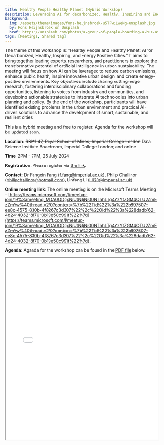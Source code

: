 ```yaml
---
title: Healthy People Healthy Planet (Hybrid Workshop)
description: Leveraging AI for decarbonized, Healthy, Inspiring and Energy Positive Cities. 
background: 
  img: /assets/theme/images/fons-heijnsbroek-u5TFwiLweNg-unsplash.jpg
  by: Fons Heijnsbroek on Unsplash
  href: https://unsplash.com/photos/a-group-of-people-boarding-a-bus-at-a-bus-stop-u5TFwiLweNg
tags: [Meetings, Shared tag]
---
```


<!-- We plan to host the first workshop on 25 July 2024 at Imperial College London with our collaboraters and partners. Details to be confirmed. -->

The theme of this workshop is: "Healthy People and Healthy Planet: AI for Decarbonized, Healthy, Inspiring, and Energy Positive Cities." It aims to bring together leading experts, researchers, and practitioners to explore the transformative potential of artificial intelligence in urban sustainability. The meeting will focus on how AI can be leveraged to reduce carbon emissions, enhance public health, inspire innovative urban design, and create energy-positive environments. Key objectives include sharing cutting-edge research, fostering interdisciplinary collaborations and funding opportunities, listening to voices from industry and communities, and developing actionable strategies to integrate AI technologies into urban planning and policy. By the end of the workshop, participants will have identified existing problems in the urban environment and practical AI-driven solutions to advance the development of smart, sustainable, and resilient cities. 

This is a hybrid meeting and free to register. Agenda for the workshop will be updated soon.

**Location**: ~~RSM1.47, Royal School of Mines, Imperial College London~~ Data Science Institute Boardroom, Imperial College London; and online.

**Time**: 2PM - 7PM, 25 July 2024

**Registration**: Please register via [the link](https://forms.office.com/e/hPmJFxtXah).

**Contact**: Dr Fangxin Fang (f.fang@imperial.ac.uk), Philip Challinor (philipchallinor@hotmail.com), Linfeng Li (l.li20@imperial.ac.uk).

**Online meeting link**: The online meeting is on the Microsoft Teams Meeting - [https://teams.microsoft.com/l/meetup-join/19%3ameeting_MDA0ODgxNjUtNjljNi00NThhLTg4YzYtZGM4OTU2ZmEzZmYw%40thread.v2/0?context=%7b%22Tid%22%3a%222b897507-ee8c-4575-830b-4f8267c3d307%22%2c%22Oid%22%3a%228dadb162-4d24-4032-8f70-0b19e50c991f%22%7d](https://teams.microsoft.com/l/meetup-join/19%3ameeting_MDA0ODgxNjUtNjljNi00NThhLTg4YzYtZGM4OTU2ZmEzZmYw%40thread.v2/0?context=%7b%22Tid%22%3a%222b897507-ee8c-4575-830b-4f8267c3d307%22%2c%22Oid%22%3a%228dadb162-4d24-4032-8f70-0b19e50c991f%22%7d).

**Agenda**: Aganda for the workshop can be found in the [PDF file](/assets/theme/doc/WorkshopAgenda-HealthyPeopleHealthyPlanet.pdf) below.

<iframe src="{{ '/assets/theme/doc/WorkshopAgenda-HealthyPeopleHealthyPlanet.pdf' | relative_url }}" width="100%" height="600px">
    This browser does not support PDFs. Please download the PDF to view it: <a href="{{ '/assets/theme/doc/WorkshopAgenda-HealthyPeopleHealthyPlanet.pdf' | relative_url }}">Download PDF</a>.
</iframe>
